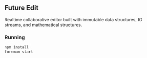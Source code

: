 ## Future Edit

Realtime collaborative editor built with immutable data structures,
IO streams, and mathematical structures.

### Running

```sh
npm install
foreman start
```
